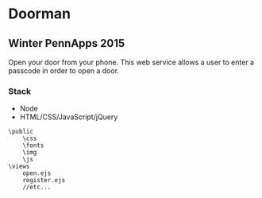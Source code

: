 # Doorman
## Winter PennApps 2015
Open your door from your phone. This web service allows a user to enter a passcode in order to open a door.

### Stack
 * Node
 * HTML/CSS/JavaScript/jQuery
 
```
\public
	\css
	\fonts
	\img
	\js
\views
	open.ejs
	register.ejs
	//etc...
```